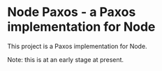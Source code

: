 # Node Paxos - a Paxos implementation for Node #

This project is a Paxos implementation for Node.

Note: this is at an early stage at present.
